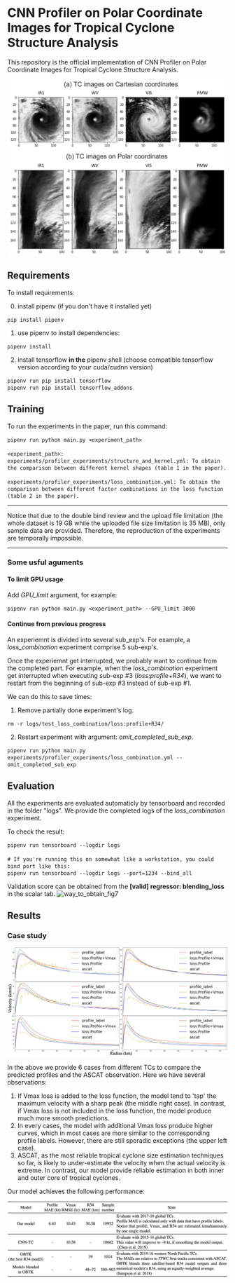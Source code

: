 # CNN Profiler on Polar Coordinate Images for Tropical Cyclone Structure Analysis

This repository is the official implementation of CNN Profiler on Polar Coordinate Images for Tropical Cyclone Structure Analysis. 

![coordinate_example](figs/coordinate_example.png)

## Requirements

To install requirements:

0. install pipenv (if you don't have it installed yet)
```setup
pip install pipenv
```
1. use pipenv to install dependencies:
```
pipenv install
```
2. install tensorflow **in the** pipenv shell
(choose compatible tensorflow version according to your cuda/cudnn version)
```
pipenv run pip install tensorflow
pipenv run pip install tensorflow_addons
```

## Training

To run the experiments in the paper, run this command:

```train
pipenv run python main.py <experiment_path>

<experiment_path>:
experiments/profiler_experiments/structure_and_kernel.yml: To obtain the comparison between different kernel shapes (table 1 in the paper).

experiments/profiler_experiments/loss_combination.yml: To obtain the comparison between different factor combinations in the loss function (table 2 in the paper).
```

***
Notice that due to the double bind review and the upload file limitation (the whole dataset is 19 GB while the uploaded file size limitation is 35 MB), only sample data are provided. Therefore, the reproduction of the experiments are temporally impossible.
***

### Some usful aguments

#### To limit GPU usage
Add *GPU_limit* argument, for example:
```args
pipenv run python main.py <experiment_path> --GPU_limit 3000
```

#### Continue from previous progress
An experiemnt is divided into several sub_exp's.
For example, a *loss_combination* experiment comprise 5 sub-exp's.

Once the experiemnt get interrupted, we probably want to continue from the completed part.
For example, when the *loss_combination* experiment get interrupted when executing sub-exp #3 (*loss:profile+R34*), we want to restart from the beginning of sub-exp #3 instead of sub-exp #1.

We can do this to save times:

1. Remove partially done experiment's log.
```
rm -r logs/test_loss_combination/loss:profile+R34/
```

2. Restart experiment with argument: *omit_completed_sub_exp*.
```
pipenv run python main.py experiments/profiler_experiments/loss_combination.yml --omit_completed_sub_exp
```

## Evaluation

All the experiments are evaluated automaticly by tensorboard and recorded in the folder "logs".
We provide the completed logs of the *loss_combination* experiment.

To check the result:

```eval
pipenv run tensorboard --logdir logs

# If you're running this on somewhat like a workstation, you could bind port like this:
pipenv run tensorboard --logdir logs --port=1234 --bind_all
```

Validation score can be obtained from the **[valid] regressor: blending_loss** in the scalar tab.
![way_to_obtain_fig7](figs/way_to_obtain_fig7.png)

## Results

### Case study

![Case_study](figs/more_cases.png)

In the above we provide 6 cases from different TCs to compare the predicted profiles and the ASCAT observation. Here we have several observations:

1. If Vmax loss is added to the loss function, the model tend to 'tap' the maximum velocity with a sharp peak (the middle right case). In contrast, if Vmax loss is not included in the loss function, the model produce much more smooth predictions.
2. In every cases, the model with additional Vmax loss produce higher curves, which in most cases are more similar to the corresponding profile labels. However, there are still sporadic exceptions (the upper left case).
3. ASCAT, as the most reliable tropical cyclone size estimation techniques so far, is likely to under-estimate the velocity when the actual velocity is extreme. In contrast, our model provide reliable estimation in both inner and outer core of tropical cyclones.

Our model achieves the following performance:

![performance_table](figs/performance_table.png)
